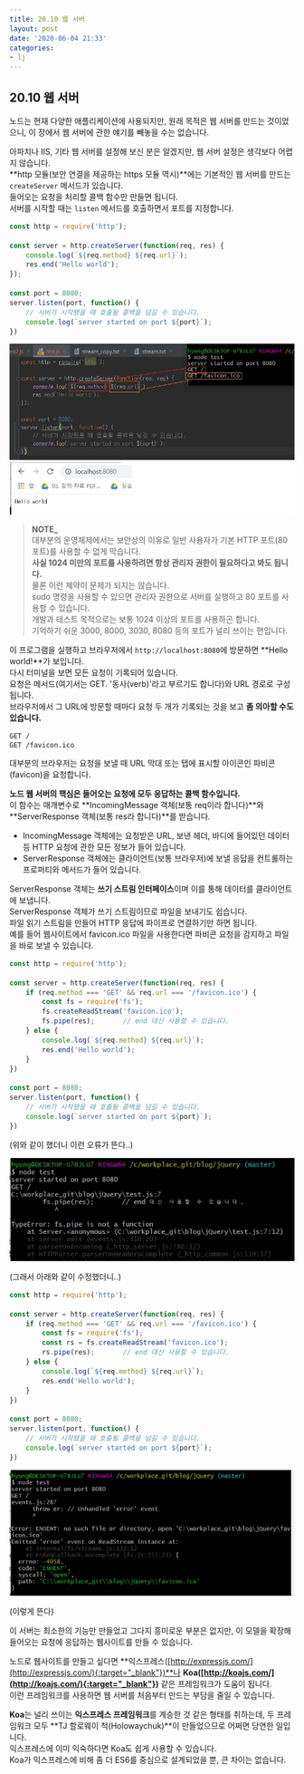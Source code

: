 ```yaml
---
title: 20.10 웹 서버
layout: post
date: '2020-06-04 21:33'
categories:
- lj
---
```


## 20.10 웹 서버

노드는 현재 다양한 애플리케이션에 사용되지만, 원래 목적은 웹 서버를 만드는 것이었으니, 
이 장에서 웹 서버에 관한 얘기를 빼놓을 수는 없습니다.

아파치나 IIS, 기타 웹 서버를 설정해 보신 분은 알겠지만, 웹 서버 설정은 생각보다 어렵지 않습니다.  
**http 모듈(보안 연결을 제공하는 https 모듈 역시)**에는 기본적인 웹 서버를 만드는 `createServer` 메서드가 있습니다.  
들어오는 요청을 처리할 콜백 함수만 만들면 됩니다.  
서버를 시작할 때는 `listen` 메서드를 호출하면서 포트를 지정합니다.

```javascript
const http = require('http');

const server = http.createServer(function(req, res) {
    console.log(`${req.method} ${req.url}`);
    res.end('Hello world');
});

const port = 8080;
server.listen(port, function() {
    // 서버가 시작됐을 때 호출될 콜백을 넘길 수 있습니다.
    console.log(`server started on port ${port}`);
})
```

![](/static/img/learningjs/image203.jpg)

>**NOTE_**  
>대부분의 운영체제에서는 보안상의 이유로 일반 사용자가 기본 HTTP 포트(80 포트)를 사용할 수 없게 막습니다.  
>**사실 1024 미만의 포트를 사용하려면 항상 관리자 권한이 필요하다고 봐도 됩니다.**  
>물론 이런 제약이 문제가 되지는 않습니다.  
>sudo 명령을 사용할 수 있으면 관리자 권한으로 서버를 실행하고 80 포트를 사용할 수 있습니다.  
>개발과 테스트 목적으로는 보통 1024 이상의 포트를 사용하곤 합니다.  
>기억하기 쉬운 3000, 8000, 3030, 8080 등의 포트가 널리 쓰이는 편입니다.  

이 프로그램을 실행하고 브라우저에서 `http://localhost:8080`에 방문하면 **Hello world!**가 보입니다.  
다시 터미널을 보면 모든 요청이 기록되어 있습니다.  
요청은 메서드(여기서는 GET. '동사(verb)'라고 부르기도 합니다)와 URL 경로로 구성됩니다.  
브라우저에서 그 URL에 방문할 때마다 요청 두 개가 기록되는 것을 보고 **좀 의아할 수도 있습니다.**

```text
GET /
GET /favicon.ico
``` 

대부분의 브라우저는 요청을 보낼 때 URL 막대 또는 탭에 표시할 아이콘인 파비콘(favicon)을 요청합니다. 

**노드 웹 서버의 핵심은 들어오는 요청에 모두 응답하는 콜백 함수입니다.**  
이 함수는 매개변수로 **IncomingMessage 객체(보통 req이라 합니다)**와 **ServerResponse 객체(보통 
res라 합니다)**를 받습니다.
  
* IncomingMessage 객체에는 요청받은 URL, 보낸 헤더, 바디에 들어있던 데이터 등 HTTP 요청에 관한 모든 정보가 
들어 있습니다.
* ServerResponse 객체에는 클라이언트(보통 브라우저)에 보낼 응답을 컨트롤하는 프로퍼티와 메서드가 들어 
있습니다.
  
ServerResponse 객체는 **쓰기 스트림 인터페이스**이며 이를 통해 데이터를 클라이언트에 보냅니다.   
ServerResponse 객체가 쓰기 스트림이므로 파일을 보내기도 쉽습니다.  
파일 읽기 스트림을 만들어 HTTP 응답에 파이프로 연결하기만 하면 됩니다.  
예를 들어 웹사이트에서 favicon.ico 파일을 사용한다면 파비콘 요청을 감지하고 파일을 바로 보낼 수 있습니다.

```javascript
const http = require('http');

const server = http.createServer(function(req, res) {
    if (req.method === 'GET' && req.url === '/favicon.ico') {
        const fs = require('fs');
        fs.createReadStream('favicon.ico');
        fs.pipe(res);       // end 대신 사용할 수 있습니다.
    } else {
        console.log(`${req.method} ${req.url}`);
        res.end('Hello world');
    }
})

const port = 8080;
server.listen(port, function() {
    // 서버가 시작됐을 때 호출될 콜백을 넘길 수 있습니다.
    console.log(`server started on port ${port}`);
})
```

(위와 같이 했더니 이런 오류가 뜬다..)

![](/static/img/learningjs/image204.jpg)

(그래서 아래와 같이 수정했더니..)

```javascript
const http = require('http');

const server = http.createServer(function(req, res) {
    if (req.method === 'GET' && req.url === '/favicon.ico') {
        const fs = require('fs');
        const rs = fs.createReadStream('favicon.ico');
        rs.pipe(res);       // end 대신 사용할 수 있습니다.
    } else {
        console.log(`${req.method} ${req.url}`);
        res.end('Hello world');
    }
})

const port = 8080;
server.listen(port, function() {
    // 서버가 시작됐을 때 호출될 콜백을 넘길 수 있습니다.
    console.log(`server started on port ${port}`);
})
```

![](/static/img/learningjs/image205.jpg)

(이렇게 뜬다)

이 서버는 최소한의 기능만 만들었고 그다지 흥미로운 부분은 없지만, 이 모델을 확장해 들어오는 요청에 
응답하는 웹사이트를 만들 수 있습니다. 

노드로 웹사이트를 만들고 싶다면 **익스프레스([http://expressjs.com/](http://expressjs.com/){:target="_blank"})**나
**Koa([http://koajs.com/](http://koajs.com/){:target="_blank"})** 같은 프레임워크가 도움이 됩니다.  
이런 프레임워크를 사용하면 웹 서버를 처음부터 만드는 부담을 줄일 수 있습니다. 

**Koa**는 널리 쓰이는 **익스프레스 프레임워크**를 계승한 것 같은 형태를 취하는데, 
두 프레임워크 모두 **TJ 할로웨이 척(Holowaychuk)**이 만들었으므로 어쩌면 당연한 일입니다.  
익스프레스에 이미 익숙하다면 Koa도 쉽게 사용할 수 있습니다.  
Koa가 익스프레스에 비해 좀 더 ES6를 중심으로 설계되었을 뿐, 큰 차이는 없습니다.





















